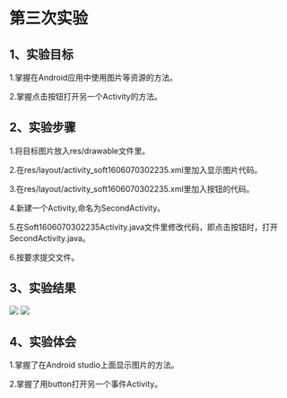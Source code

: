 # 第三次实验
## 1、实验目标
1.掌握在Android应用中使用图片等资源的方法。

2.掌握点击按钮打开另一个Activity的方法。
## 2、实验步骤
1.将目标图片放入res/drawable文件里。

2.在res/layout/activity_soft1606070302235.xml里加入显示图片代码。

3.在res/layout/activity_soft1606070302235.xml里加入按钮的代码。

4.新建一个Activity,命名为SecondActivity。

5.在Soft1606070302235Activity.java文件里修改代码，即点击按钮时，打开SecondActivity.java。

6.按要求提交文件。
## 3、实验结果
![](https://github.com/LJJ995/android-labs-2018/blob/master/Soft1606070302235/%E7%AC%AC%E4%B8%89%E6%AC%A1%E5%AE%9E%E9%AA%8C%E6%88%AA%E5%9B%BE%EF%BC%881%EF%BC%89.png)
![](https://github.com/LJJ995/android-labs-2018/blob/master/Soft1606070302235/%E7%AC%AC%E4%B8%89%E6%AC%A1%E5%AE%9E%E9%AA%8C%E6%88%AA%E5%9B%BE%EF%BC%882%EF%BC%89.png)
## 4、实验体会
1.掌握了在Android studio上面显示图片的方法。

2.掌握了用button打开另一个事件Activity。
